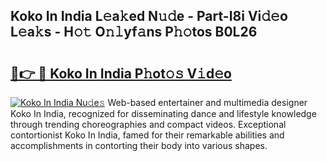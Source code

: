 ## Koko In India L𝚎a𝚔ed N𝚞𝚍e - Part-I8i Vi𝚍𝚎o L𝚎a𝚔s - H𝚘𝚝 O𝚗𝚕yf𝚊ns P𝚑𝚘tos B0L26

# <h2><a href="http://kf15ms.oniu.top/?m=Koko+In+India">🔗👉 🔴 Koko In India P𝚑ot𝚘𝚜 V𝚒d𝚎o</a></h2>

[![Koko In India Nu𝚍e𝚜](https://i.imgur.com/0qMVB7G.gif)](http://kf15ms.oniu.top/?m=Koko+In+India)
Web-based entertainer and multimedia designer Koko In India, recognized for disseminating dance and lifestyle knowledge through trending choreographies and compact videos. Exceptional contortionist Koko In India, famed for their remarkable abilities and accomplishments in contorting their body into various shapes.  

